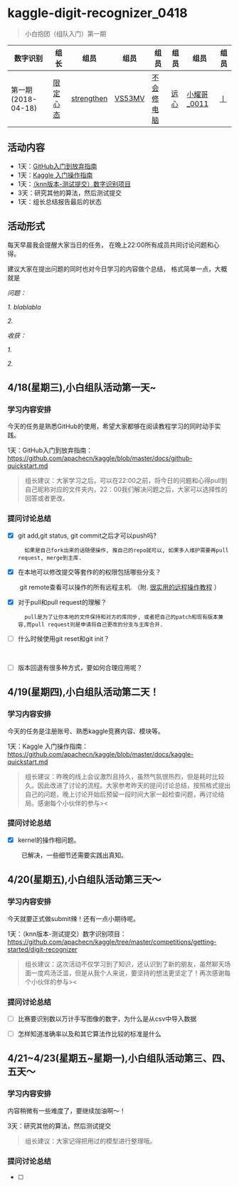 # kaggle-digit-recognizer_0418


> 小白抱团（组队入门）第一期

|数字识别|组长|组员|组员|组员|组员|组员|组员|
| -- | -- | -- | -- | -- | -- | -- | -- |
|第一期 (2018-04-18)|[限定心态](https://github.com/island99)|[strengthen](https://github.com/Yestrengthen)|[VS53MV](https://github.com/La-fe)|[不会修电脑](https://github.com/smallsmallwood)|[远心](https://github.com/SwordFaith)|[小耀哥_0011](https://github.com/yirenrumeng)|[丨](https://github.com/nincro)|

## 活动内容

* 1天：[GitHub入门到放弃指南](https://github.com/apachecn/kaggle/blob/master/docs/github-quickstart.md)
* 1天：[Kaggle 入门操作指南](https://github.com/apachecn/kaggle/blob/master/docs/kaggle-quickstart.md)
* 1天：[（knn版本-测试提交）数字识别项目](https://github.com/apachecn/kaggle/tree/master/competitions/getting-started/digit-recognizer)
* 3天：研究其他的算法，然后测试提交
* 1天：组长总结报告最后的状态

## 活动形式

每天早晨我会提醒大家当日的任务，
在晚上22:00所有成员共同讨论问题和心得。

建议大家在提出问题的同时也对今日学习的内容做个总结，
格式简单一点，大概就是

*问题：*

*1. blablabla*

*2.*

*收获：*

*1.*

*2.*



## 4/18(星期三),小白组队活动第一天~

### 学习内容安排

今天的任务是熟悉GitHub的使用，希望大家都够在阅读教程学习的同时动手实践。

1天：GitHub入门到放弃指南：https://github.com/apachecn/kaggle/blob/master/docs/github-quickstart.md

> 组长建议：大家学习之后，可以在22:00之前，将今日的问题和心得pull到自己昵称对应的文件夹内，22：00我们解决问题之后，大家可以选择性的回答或者更改。

### 提问讨论总结

- [x] git add,git status, git commit之后才可以push吗?

        如果是自己fork出来的话随便操作, 推自己的repo就可以, 如果多人维护需要再pull request, merge到主库. 
      
- [x] 在本地可以修改提交等套作的的权限包括哪些分支？

        git remote查看可以操作的所有远程主机. （附. [很实用的远程操作教程](http://www.ruanyifeng.com/blog/2014/06/git_remote.html) ）
  
- [x] 对于pull和pull request的理解？
      
        pull是为了让你本地的文件保持和对方的库同步, 或者把自己的patch和现有版本兼容,而pull request则是申请将自己更改的分支与主库合并. 
      
- [ ] 什么时候使用git reset和git init？
  
  
      
- [ ] 版本回退有很多种方式，要如何合理应用呢？









## 4/19(星期四),小白组队活动第二天！

### 学习内容安排

今天的任务是注册账号、熟悉kaggle竞赛内容、模块等。

1天：Kaggle 入门操作指南：https://github.com/apachecn/kaggle/blob/master/docs/kaggle-quickstart.md

> 组长建议：昨晚的线上会议激烈且持久，虽然气氛很热烈，但是耗时比较久。因此改进了讨论的流程。大家参考昨天的提问讨论总结，按照格式提出自己的问题，晚上讨论开始后预留一段时间大家一起检查问题，再讨论结局。感谢每个小伙伴的参与><

### 提问讨论总结

- [x] kernel的操作相问题。

                已解决，一些细节还需要实践出真知。
                
                
                
                
                
                
                

## 4/20(星期五),小白组队活动第三天～

### 学习内容安排

今天就要正式做submit辣！还有一点小期待呢。

1天：（knn版本-测试提交）数字识别项目：https://github.com/apachecn/kaggle/tree/master/competitions/getting-started/digit-recognizer

> 组长建议：这次活动不仅学习到了知识，还认识到了新的朋友，虽然聊天场面一度鸡汤泛滥，但是从我个人来说，要坚持的想法更坚定了！再次感谢每个小伙伴的参与><

### 提问讨论总结

- [ ] 比赛要识别数以万计手写图像的数字，为什么是从csv中导入数据
- [ ] 怎样知道准确率以及和其它算法作比较的标准是什么





## 4/21~4/23(星期五~星期一),小白组队活动第三、四、五天～

### 学习内容安排

内容稍微有一些难度了，要继续加油啊～！

3天：研究其他的算法，然后测试提交

> 组长建议：大家记得把用过的模型进行整理哦。

### 提问讨论总结

- [ ] 
